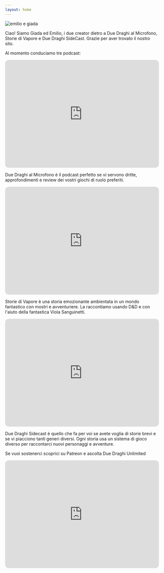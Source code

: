 ```yaml
---
layout: home
---
```

![emilio e giada](/assets/images/emilio_giada.jpg)

Ciao! Siamo Giada ed Emilio, i due creator dietro a Due Draghi al Microfono, Storie di Vapore e Due Draghi SideCast. Grazie per aver trovato il nostro sito.

Al momento conduciamo tre podcast:

<iframe style="border-radius:12px" src="https://open.spotify.com/embed/show/1xUd7hMLVjCUcvDDtqyP5q?utm_source=generator" width="100%" height="352" frameBorder="0" allowfullscreen="" allow="autoplay; clipboard-write; encrypted-media; fullscreen; picture-in-picture" loading="lazy"></iframe>

Due Draghi al Microfono è il podcast perfetto se vi servono dritte, approfondimenti e review dei vostri giochi di ruolo preferiti.


<iframe style="border-radius:12px" src="https://open.spotify.com/embed/show/5tExscuC59ILdVBHxDF2kz?utm_source=generator" width="100%" height="352" frameBorder="0" allowfullscreen="" allow="autoplay; clipboard-write; encrypted-media; fullscreen; picture-in-picture" loading="lazy"></iframe>

Storie di Vapore è una storia emozionante ambientata in un mondo fantastico con mostri e avventuriere. La raccontiamo usando D&D e con l'aiuto della fantastica Viola Sanguinetti.



<iframe style="border-radius:12px" src="https://open.spotify.com/embed/show/78Db3i2bBJd5MFtdOxSyr1?utm_source=generator" width="100%" height="352" frameBorder="0" allowfullscreen="" allow="autoplay; clipboard-write; encrypted-media; fullscreen; picture-in-picture" loading="lazy"></iframe>

Due Draghi Sidecast è quello che fa per voi se avete voglia di storie brevi e se vi piacciono tanti generi diversi. Ogni storia usa un sistema di gioco diverso per raccontarci nuovi personaggi e avventure.

Se vuoi sostenerci scoprici su Patreon e ascolta Due Draghi Unlimited
<iframe style="border-radius:12px" src="https://open.spotify.com/embed/show/5vXtEiIreNzB15dfapZjd2?utm_source=generator" width="100%" height="352" frameBorder="0" allowfullscreen="" allow="autoplay; clipboard-write; encrypted-media; fullscreen; picture-in-picture" loading="lazy"></iframe>
